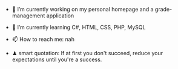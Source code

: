 - 🔭 I’m currently working on my personal homepage and a grade-management application
- 🌱 I’m currently learning C#, HTML, CSS, PHP, MySQL
- 📫 How to reach me: nah

- ♟ smart quotation:
If at first you don't succeed, reduce your expectations until you're a success.
